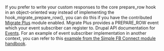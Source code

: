 If you prefer to write your custom responses to the core prepare\_row hook in an object-oriented way instead of implementing the hook\_migrate\_prepare\_row(), you can do this if you have the contributed [Migrate Plus](https://www.drupal.org/project/migrate%5Fplus) module enabled. Migrate Plus provides a PREPARE\_ROW event which your event subscriber can register to. Drupal API documentation for [Events](https://api.drupal.org/api/drupal/core%21core.api.php/group/events/8.4.x). For an example of event subscriber implementation in another context, you can refer to this [example from the Simple FB Connect module handbook](https://www.drupal.org/docs/8/modules/simple-fb-connect/eventsubscriber-example).